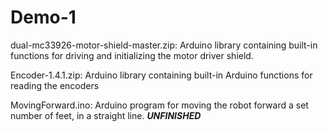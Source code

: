 # Demo-1 
dual-mc33926-motor-shield-master.zip: Arduino library containing built-in functions for driving and initializing the motor driver shield. 

Encoder-1.4.1.zip: Arduino library containing built-in Arduino functions for reading the encoders 

MovingForward.ino: Arduino program for moving the robot forward a set number of feet, in a straight line. ***UNFINISHED***
